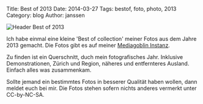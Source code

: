 Title: Best of 2013 
Date: 2014-03-27
Tags: bestof, foto, photo, 2013 
Category: blog 
Author: janssen

![Header Best of 2013](http://aurka.com/pictures/header_bestof2013.jpg)

Ich habe einmal eine kleine 'Best of collection' meiner Fotos aus dem Jahre 2013 gemacht. Die Fotos gibt es auf meiner [Mediagoblin Instanz](http://mediagoblin.aurka.com/mediagoblin/mg.fcgi/u/janssen/collection/best-of-2013/ "mediagoblin.aurka.com"). 

Zu finden ist ein Querschnitt, duch mein fotografisches Jahr. Inklusive Demonstrationen, Zürich und Region, näheres und entfernteres Ausland. Einfach alles was zusammenkam.

Sollte jemand ein bestimmtes Fotos in besserer Qualität haben wollen, dann meldet euch bei mir. Die Fotos stehen sofern nichts anderes vermerkt unter CC-by-NC-SA.

